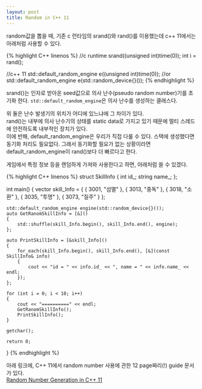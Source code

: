 ```yaml
---
layout: post
title: Random in C++ 11
---
```


random값을 뽑을 때, 기존 c 런타임의 srand()와 rand()를 이용했는데 c++ 11에서는 아래처럼 사용할 수 있다.

{% highlight C++ linenos %}
//c runtime
srand((unsigned int)time(0));
int i = rand();
 
//c++ 11
std::default_random_engine e((unsigned int)time(0));
  //or
std::default_random_engine e(std::random_device{}());
{% endhighlight %}

srand()는 인자로 받아온 seed값으로 의사 난수(pseudo random number)기를 초기화 한다. `std::default_random_engine`은 의사 난수를 생성하는 클래스다.  

위 둘은 난수 발생기의 위치가 어디에 있느냐에 그 차이가 있다.  
rand()는 내부에 의사 난수기의 상태를 static data로 가지고 있기 때문에 멀티 스레드에 안전하도록 내부적인 장치가 있다.  
이에 반해, default_random_engine은 우리가 직접 다룰 수 있다. 스택에 생성했다면 동기화 처리도 필요없다. 그래서 동기화할 필요가 없는 상황이라면 default_random_engine이 rand()보다 더 빠르다고 한다.  

게임에서 특정 정보 등을 랜덤하게 가져와 사용한다고 하면, 아래처럼 쓸 수 있겠다.  

{% highlight C++ linenos %}
struct SkillInfo
{
    int id_;
    string name_;
};
 
int main()
{
    vector<SkillInfo> skill_Info = 
    {
        { 3001, "섬멸" },
        { 3013, "중독" },
        { 3018, "소환" },
        { 3035, "투명" },
        { 3073, "질주" }
    };
 
    std::default_random_engine engine(std::random_device{}());
    auto GetRanomSkillInfo = [&]()
    {
        std::shuffle(skill_Info.begin(), skill_Info.end(), engine);
    };
 
    auto PrintSkillInfo = [&skill_Info]()
    {
        for_each(skill_Info.begin(), skill_Info.end(), [&](const SkillInfo& info)
        {
            cout << "id = " << info.id_ << ", name = " << info.name_ << endl;
        });
    };
 
    for (int i = 0; i < 10; i++)
    {
        cout << "==========" << endl;
        GetRanomSkillInfo();
        PrintSkillInfo();
    }
     
    getchar();
 
    return 0;
}
{% endhighlight %}

아래 링크에, C++ 11에서 random number 사용에 관한 12 page짜리(!) guide 문서가 있다.  
[Random Number Generation in C++ 11](http://www.open-std.org/jtc1/sc22/wg21/docs/papers/2013/n3551.pdf)
